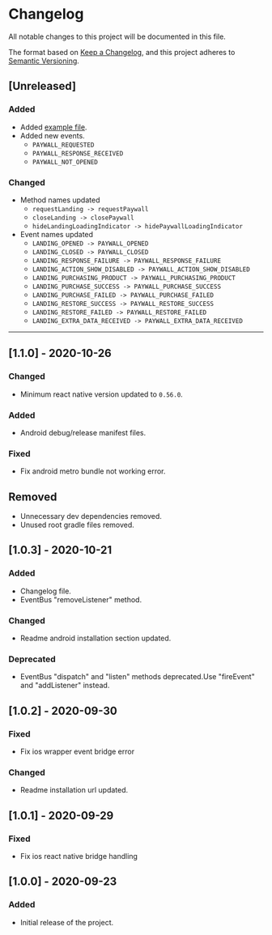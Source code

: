 # Changelog
All notable changes to this project will be documented in this file.

The format based on [Keep a Changelog](https://keepachangelog.com/en/1.0.0/),
and this project adheres to [Semantic Versioning](https://semver.org/spec/v2.0.0.html).

## [Unreleased]
### Added
- Added [example file](example/App.js).
- Added new events.
  - `PAYWALL_REQUESTED`
  - `PAYWALL_RESPONSE_RECEIVED` 
  - `PAYWALL_NOT_OPENED`

### Changed
- Method names updated
  - `requestLanding -> requestPaywall`
  - `closeLanding -> closePaywall`
  - `hideLandingLoadingIndicator -> hidePaywallLoadingIndicator`
- Event names updated
  - `LANDING_OPENED -> PAYWALL_OPENED`
  - `LANDING_CLOSED -> PAYWALL_CLOSED`
  - `LANDING_RESPONSE_FAILURE -> PAYWALL_RESPONSE_FAILURE`
  - `LANDING_ACTION_SHOW_DISABLED -> PAYWALL_ACTION_SHOW_DISABLED`
  - `LANDING_PURCHASING_PRODUCT -> PAYWALL_PURCHASING_PRODUCT`
  - `LANDING_PURCHASE_SUCCESS -> PAYWALL_PURCHASE_SUCCESS`
  - `LANDING_PURCHASE_FAILED -> PAYWALL_PURCHASE_FAILED`
  - `LANDING_RESTORE_SUCCESS -> PAYWALL_RESTORE_SUCCESS`
  - `LANDING_RESTORE_FAILED -> PAYWALL_RESTORE_FAILED`
  - `LANDING_EXTRA_DATA_RECEIVED -> PAYWALL_EXTRA_DATA_RECEIVED`


---


## [1.1.0] - 2020-10-26 
### Changed
- Minimum react native version updated to `0.56.0`.

### Added
- Android debug/release manifest files.

### Fixed
- Fix android metro bundle not working error.

## Removed
- Unnecessary dev dependencies removed.
- Unused root gradle files removed.

## [1.0.3] - 2020-10-21
### Added
- Changelog file.
- EventBus "removeListener" method.

### Changed
- Readme android installation section updated.

### Deprecated
- EventBus "dispatch" and "listen" methods deprecated.Use "fireEvent" and "addListener" instead.

## [1.0.2] - 2020-09-30
### Fixed
- Fix ios wrapper event bridge error

### Changed
- Readme installation url updated.

## [1.0.1] - 2020-09-29
### Fixed
- Fix ios react native bridge handling

## [1.0.0] - 2020-09-23
### Added
- Initial release of the project.
